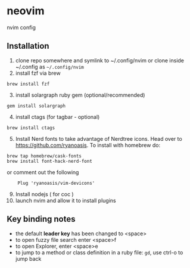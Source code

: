 # neovim
nvim config


## Installation

1. clone repo somewhere and symlink to ~/.config/nvim or clone inside ~/.config as `~/.config/nvim` 
2. install fzf via brew
```
brew install fzf
```
3. install solargraph ruby gem (optional/recommended)
```
gem install solargraph
```
4. install ctags (for tagbar - optional)
```
brew install ctags
```
5. Install Nerd fonts to take advantage of Nerdtree icons. Head over to https://github.com/ryanoasis.
To install with homebrew do:
```
brew tap homebrew/cask-fonts
brew install font-hack-nerd-font
```
or comment out the following
```
    Plug 'ryanoasis/vim-devicons'

```
9. Install nodejs ( for coc )
10. launch nvim and allow it to install plugins

## Key binding notes
* the default **leader key** has been changed to \<space>
* to open fuzzy file search enter \<space>f
* to open Explorer, enter \<space>e
* to jump to a method or class definition in a ruby file: `gd`, use ctrl-o to jump back


